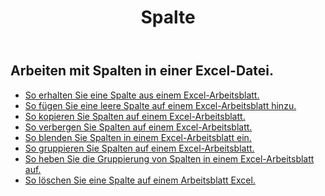 ﻿---
title: Spalte
second_title: Aspose.Cells Cloud Documen
type: docs
url: /de/columns/
aliases: [/working-with-columns/]
keywords: REST API, columns, spreadsheets, exce
description: "Cells.Cloud API für Excel-Betrieb: Anzeigen von Spalten aus einem Excel-Arbeitsblatt"
weight: 100
---
## Arbeiten mit Spalten in einer Excel-Datei.

- [So erhalten Sie eine Spalte aus einem Excel-Arbeitsblatt.](/cells/de/columns/get/)
- [So fügen Sie eine leere Spalte auf einem Excel-Arbeitsblatt hinzu.](/cells/de/columns/add/)
- [So kopieren Sie Spalten auf einem Excel-Arbeitsblatt.](/cells/de/columns/copy/)
- [So verbergen Sie Spalten auf einem Excel-Arbeitsblatt.](/cells/de/columns/hide/)
- [So blenden Sie Spalten in einem Excel-Arbeitsblatt ein.](/cells/de/columns/unhide/)
- [So gruppieren Sie Spalten auf einem Excel-Arbeitsblatt.](/cells/de/columns/group/)
- [So heben Sie die Gruppierung von Spalten in einem Excel-Arbeitsblatt auf.](/cells/de/columns/ungroup/)
- [So löschen Sie eine Spalte auf einem Arbeitsblatt Excel.](/cells/de/columns/delete/)


